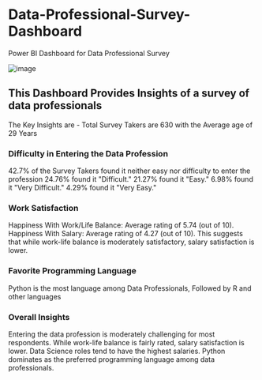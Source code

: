 # Data-Professional-Survey-Dashboard
Power BI Dashboard for Data Professional Survey

![image](https://github.com/user-attachments/assets/a3c0730c-4064-48b2-90bb-ffe3612c1a43)

## This Dashboard Provides Insights of a survey of data professionals
The Key Insights are -
Total Survey Takers are 630 with the Average age of 29 Years

### Difficulty in Entering the Data Profession
42.7% of the Survey Takers found it neither easy nor difficulty to enter the profession
24.76% found it "Difficult."
21.27% found it "Easy."
6.98% found it "Very Difficult."
4.29% found it "Very Easy."

### Work Satisfaction
Happiness With Work/Life Balance: Average rating of 5.74 (out of 10).
Happiness With Salary: Average rating of 4.27 (out of 10).
This suggests that while work-life balance is moderately satisfactory, salary satisfaction is lower.

### Favorite Programming Language
Python is the most language among Data Professionals, Followed by R and other languages

### Overall Insights
Entering the data profession is moderately challenging for most respondents.
While work-life balance is fairly rated, salary satisfaction is lower.
Data Science roles tend to have the highest salaries.
Python dominates as the preferred programming language among data professionals.
